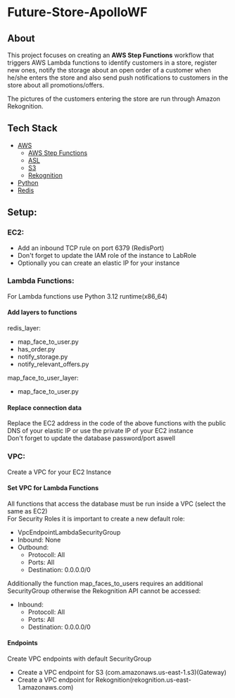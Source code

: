# Future-Store-ApolloWF

## About
This project focuses on creating an **AWS Step Functions** workflow that triggers AWS Lambda functions to identify customers in a store, register new ones, notify the storage about an open order of a customer when he/she enters the store and also send push notifications to customers in the store about all promotions/offers.

The pictures of the customers entering the store are run through Amazon Rekognition.  

## Tech Stack
- [AWS](https://aws.amazon.com/)
    - [AWS Step Functions](https://aws.amazon.com/step-functions/)
    - [ASL](https://docs.aws.amazon.com/step-functions/latest/dg/concepts-amazon-states-language.html)
    - [S3](https://boto3.amazonaws.com/v1/documentation/api/latest/reference/services/s3.html)
    - [Rekognition](https://boto3.amazonaws.com/v1/documentation/api/latest/reference/services/rekognition.html)
- [Python](https://www.python.org/)
- [Redis](https://redis.io/)



## Setup:

### EC2:
- Add an inbound TCP rule on port 6379 (RedisPort)
- Don't forget to update the IAM role of the instance to LabRole  
- Optionally you can create an elastic IP for your instance

### Lambda Functions:
For Lambda functions use Python 3.12 runtime(x86_64)
#### Add layers to functions  
redis_layer:
- map_face_to_user.py
- has_order.py
- notify_storage.py
- notify_relevant_offers.py

map_face_to_user_layer:
- map_face_to_user.py

#### Replace connection data
Replace the EC2 address in the code of the above functions with the public DNS of your elastic IP or use the private IP of your EC2 instance  
Don't forget to update the database password/port aswell

### VPC:
Create a VPC for your EC2 Instance

#### Set VPC for Lambda Functions
All functions that access the database must be run inside a VPC (select the same as EC2)  
For Security Roles it is important to create a new default role:  
- VpcEndpointLambdaSecurityGroup
- Inbound: None
- Outbound:
    - Protocoll: All
    - Ports: All
    - Destination: 0.0.0.0/0

Additionally the function map_faces_to_users requires an additional SecurityGroup otherwise the Rekognition API cannot be accessed:
- Inbound:
    - Protocoll: All
    - Ports: All
    - Destination: 0.0.0.0/0


#### Endpoints
Create VPC endpoints with default SecurityGroup
- Create a VPC endpoint for S3 (com.amazonaws.us-east-1.s3)(Gateway)
- Create a VPC endpoint for Rekognition(rekognition.us-east-1.amazonaws.com)

